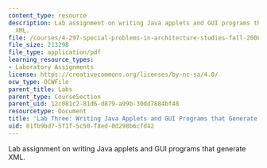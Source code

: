 ```yaml
---
content_type: resource
description: Lab assignment on writing Java applets and GUI programs that generate
  XML.
file: /courses/4-297-special-problems-in-architecture-studies-fall-2000/81fb9bd75f1f5c50f8ed0d298b6cfd42_Java.pdf
file_size: 213298
file_type: application/pdf
learning_resource_types:
- Laboratory Assignments
license: https://creativecommons.org/licenses/by-nc-sa/4.0/
ocw_type: OCWFile
parent_title: Labs
parent_type: CourseSection
parent_uid: 12c081c2-81d6-d879-a99b-30dd7884bf48
resourcetype: Document
title: 'Lab Three: Writing Java Applets and GUI Programs that Generate XML'
uid: 81fb9bd7-5f1f-5c50-f8ed-0d298b6cfd42
---
```

Lab assignment on writing Java applets and GUI programs that generate XML.